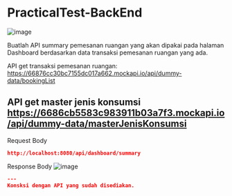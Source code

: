 # PracticalTest-BackEnd


![image](https://github.com/user-attachments/assets/03cc8e2c-ff7b-4c6c-8733-fb9b4a16d25d)


Buatlah API summary pemesanan ruangan yang akan dipakai pada halaman Dashboard berdasarkan data transaksi pemesanan ruangan yang ada.

API get transaksi pemesanan ruangan:
https://66876cc30bc7155dc017a662.mockapi.io/api/dummy-data/bookingList

API get master jenis konsumsi
https://6686cb5583c983911b03a7f3.mockapi.io/api/dummy-data/masterJenisKonsumsi
---

Request Body

```json
http://localhost:8080/api/dashboard/summary
```

Response Body
![image](https://github.com/user-attachments/assets/5dff4eae-6579-4103-bbe1-068c5f6833a5)


```json
---
Konsksi dengan API yang sudah disediakan.

